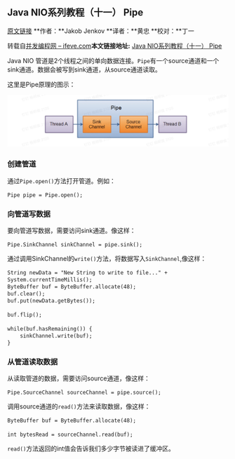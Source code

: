 ## Java NIO系列教程（十一） Pipe

[原文链接](http://tutorials.jenkov.com/java-nio/pipe.html)   **作者：**Jakob Jenkov   **译者：**黄忠    **校对：**丁一

转载自[并发编程网 – ifeve.com](https://ifeve.com/)**本文链接地址:** [Java NIO系列教程（十一） Pipe](https://ifeve.com/pipe/)



Java NIO 管道是2个线程之间的单向数据连接。`Pipe`有一个source通道和一个sink通道。数据会被写到sink通道，从source通道读取。

这里是Pipe原理的图示：

![image-20220209173525012](assets/image-20220209173525012.png)

### 创建管道

通过`Pipe.open()`方法打开管道。例如：

```
Pipe pipe = Pipe.open();
```

### 向管道写数据

要向管道写数据，需要访问sink通道。像这样：

```
Pipe.SinkChannel sinkChannel = pipe.sink();
```

通过调用SinkChannel的`write()`方法，将数据写入`SinkChannel`,像这样：

```
String newData = "New String to write to file..." + System.currentTimeMillis();
ByteBuffer buf = ByteBuffer.allocate(48);
buf.clear();
buf.put(newData.getBytes());

buf.flip();

while(buf.hasRemaining()) {
    sinkChannel.write(buf);
}
```

### 从管道读取数据

从读取管道的数据，需要访问source通道，像这样：

```
Pipe.SourceChannel sourceChannel = pipe.source();
```

调用source通道的`read()`方法来读取数据，像这样：

```
ByteBuffer buf = ByteBuffer.allocate(48);

int bytesRead = sourceChannel.read(buf);
```

`read()`方法返回的int值会告诉我们多少字节被读进了缓冲区。

